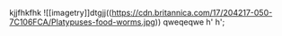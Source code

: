 kjjfhkfhk
![[imagetry]]dtgjj((https://cdn.britannica.com/17/204217-050-7C106FCA/Platypuses-food-worms.jpg))
qweqeqwe
h'
h';